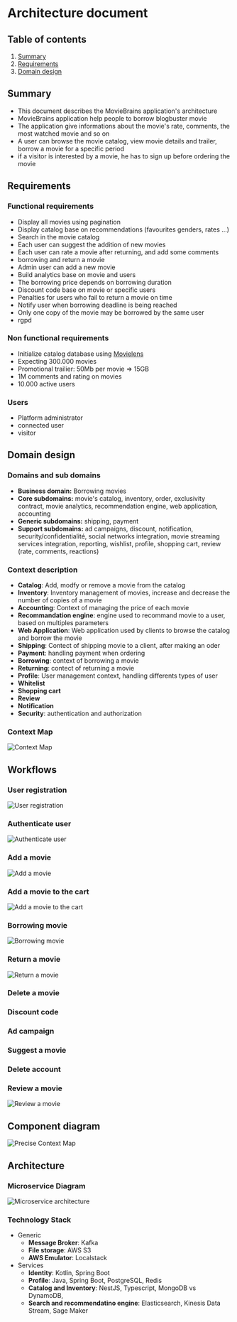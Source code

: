 # Architecture document

## Table of contents
1. [Summary](#summary)
2. [Requirements](#requirements)
3. [Domain design](#domain-design)

## Summary
- This document describes the MovieBrains application's architecture
- MovieBrains application help people to borrow blogbuster movie
- The application give informations about the movie's rate, comments, the most watched movie and so on
- A user can browse the movie catalog, view movie details and trailer, borrow a movie for a specific period
- if a visitor is interested by a movie, he has to sign up before ordering the movie

## Requirements
### Functional requirements
- Display all movies using pagination
- Display catalog base on recommendations (favourites genders, rates ...)
- Search in the movie catalog
- Each user can suggest the addition of new movies
- Each user can rate a movie after returning, and add some comments
- borrowing and return a movie
- Admin user can add a new movie
- Build analytics base on movie and users
- The borrowing price depends on borrowing duration
- Discount code base on movie or specific users
- Penalties for users who fail to return a movie on time
- Notify user when borrowing deadline is being reached
- Only one copy of the movie may be borrowed by the same user
- rgpd

### Non functional requirements
- Initialize catalog database using [Movielens](https://grouplens.org/datasets/movielens/)
- Expecting 300.000 movies
- Promotional trailier: 50Mb per movie => 15GB
- 1M comments and rating on movies
- 10.000 active users

### Users
- Platform administrator
- connected user
- visitor

## Domain design
### Domains and sub domains
- **Business domain:** Borrowing movies
- **Core subdomains:** movie's catalog, inventory, order, exclusivity contract, movie analytics, recommendation engine, web application, accounting
- **Generic subdomains:** shipping, payment
- **Support subdomains:** ad campaigns, discount, notification, security/confidentialité, social networks integration, movie streaming services integration, reporting, wishlist, profile, shopping cart, review (rate, comments, reactions)

### Context description
- **Catalog**: Add, modfy or remove a movie from the catalog
- **Inventory**: Inventory management of movies, increase and decrease the number of copies of a movie
- **Accounting**: Context of managing the price of each movie
- **Recommandation engine**: engine used to recommand movie to a user, based on multiples parameters
- **Web Application**: Web application used by clients to browse the catalog and borrow the movie
- **Shipping**: Contect of shipping movie to a client, after making an oder
- **Payment**: handling payment when ordering
- **Borrowing**: context of borrowing a movie
- **Returning**: contect of returning a movie
- **Profile**: User management context, handling differents types of user
- **Whitelist**
- **Shopping cart**
- **Review**
- **Notification**
- **Security**: authentication and authorization

### Context Map
![Context Map](../src-gen/movies-albrains_ContextMap.png)

## Workflows
### User registration
![User registration](../workflows/register_new_user.png)
### Authenticate user
![Authenticate user](../workflows/user_sign_in.png)
### Add a movie
![Add a movie](../workflows/add_movie.png)
### Add a movie to the cart
![Add a movie to the cart](../workflows/add_to_shopping_cart.png)
### Borrowing movie
![Borrowing movie](../workflows/order_processor_movie.png)
### Return a movie
![Return a movie](../workflows/return_movie.png)
### Delete a movie
### Discount code
### Ad campaign
### Suggest a movie
### Delete account
### Review a movie
![Review a movie](../workflows/review_movie.png)

## Component diagram
![Precise Context Map ](../out/src-gen/movies-albrains_ContextMap/movies-albrains_ContextMap.png)

## Architecture
### Microservice Diagram
![Microservice architecture](../out/microservice/microservice.png)

### Technology Stack
- Generic
    - **Message Broker**: Kafka
    - **File storage**: AWS S3
    - **AWS Emulator**: Localstack
- Services
    - **Identity**: Kotlin, Spring Boot
    - **Profile**: Java, Spring Boot, PostgreSQL, Redis
    - **Catalog and Inventory**: NestJS, Typescript, MongoDB vs DynamoDB, 
    - **Search and recommendatino engine**:  Elasticsearch, Kinesis Data Stream, Sage Maker

